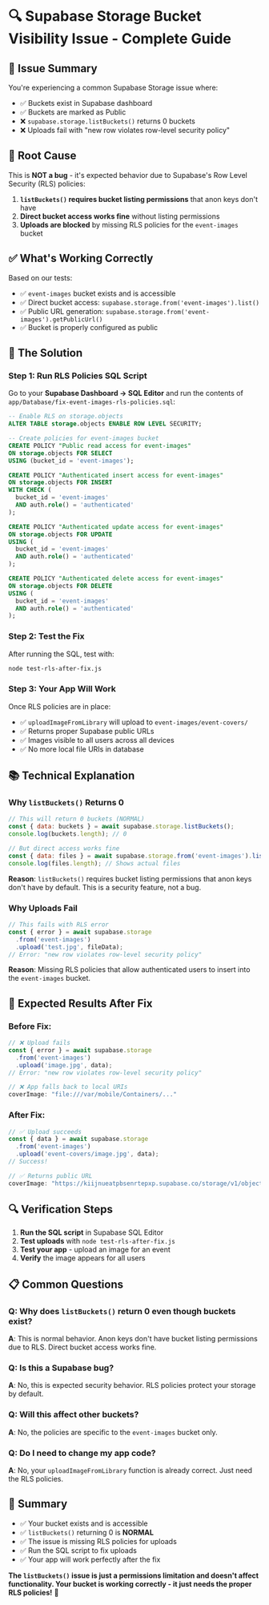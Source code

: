 # 🔍 Supabase Storage Bucket Visibility Issue - Complete Guide

## 🚨 **Issue Summary**

You're experiencing a common Supabase Storage issue where:
- ✅ Buckets exist in Supabase dashboard
- ✅ Buckets are marked as Public
- ❌ `supabase.storage.listBuckets()` returns 0 buckets
- ❌ Uploads fail with "new row violates row-level security policy"

## 🎯 **Root Cause**

This is **NOT a bug** - it's expected behavior due to Supabase's Row Level Security (RLS) policies:

1. **`listBuckets()` requires bucket listing permissions** that anon keys don't have
2. **Direct bucket access works fine** without listing permissions
3. **Uploads are blocked** by missing RLS policies for the `event-images` bucket

## ✅ **What's Working Correctly**

Based on our tests:
- ✅ `event-images` bucket exists and is accessible
- ✅ Direct bucket access: `supabase.storage.from('event-images').list()`
- ✅ Public URL generation: `supabase.storage.from('event-images').getPublicUrl()`
- ✅ Bucket is properly configured as public

## 🔧 **The Solution**

### Step 1: Run RLS Policies SQL Script

Go to your **Supabase Dashboard → SQL Editor** and run the contents of `app/Database/fix-event-images-rls-policies.sql`:

```sql
-- Enable RLS on storage.objects
ALTER TABLE storage.objects ENABLE ROW LEVEL SECURITY;

-- Create policies for event-images bucket
CREATE POLICY "Public read access for event-images" 
ON storage.objects FOR SELECT 
USING (bucket_id = 'event-images');

CREATE POLICY "Authenticated insert access for event-images" 
ON storage.objects FOR INSERT 
WITH CHECK (
  bucket_id = 'event-images' 
  AND auth.role() = 'authenticated'
);

CREATE POLICY "Authenticated update access for event-images" 
ON storage.objects FOR UPDATE 
USING (
  bucket_id = 'event-images' 
  AND auth.role() = 'authenticated'
);

CREATE POLICY "Authenticated delete access for event-images" 
ON storage.objects FOR DELETE 
USING (
  bucket_id = 'event-images' 
  AND auth.role() = 'authenticated'
);
```

### Step 2: Test the Fix

After running the SQL, test with:

```bash
node test-rls-after-fix.js
```

### Step 3: Your App Will Work

Once RLS policies are in place:
- ✅ `uploadImageFromLibrary` will upload to `event-images/event-covers/`
- ✅ Returns proper Supabase public URLs
- ✅ Images visible to all users across all devices
- ✅ No more local file URIs in database

## 📚 **Technical Explanation**

### Why `listBuckets()` Returns 0

```javascript
// This will return 0 buckets (NORMAL)
const { data: buckets } = await supabase.storage.listBuckets();
console.log(buckets.length); // 0

// But direct access works fine
const { data: files } = await supabase.storage.from('event-images').list();
console.log(files.length); // Shows actual files
```

**Reason**: `listBuckets()` requires bucket listing permissions that anon keys don't have by default. This is a security feature, not a bug.

### Why Uploads Fail

```javascript
// This fails with RLS error
const { error } = await supabase.storage
  .from('event-images')
  .upload('test.jpg', fileData);
// Error: "new row violates row-level security policy"
```

**Reason**: Missing RLS policies that allow authenticated users to insert into the `event-images` bucket.

## 🎉 **Expected Results After Fix**

### Before Fix:
```javascript
// ❌ Upload fails
const { error } = await supabase.storage
  .from('event-images')
  .upload('image.jpg', data);
// Error: "new row violates row-level security policy"

// ❌ App falls back to local URIs
coverImage: "file:///var/mobile/Containers/..."
```

### After Fix:
```javascript
// ✅ Upload succeeds
const { data } = await supabase.storage
  .from('event-images')
  .upload('event-covers/image.jpg', data);
// Success!

// ✅ Returns public URL
coverImage: "https://kiijnueatpbsenrtepxp.supabase.co/storage/v1/object/public/event-images/event-covers/image.jpg"
```

## 🔍 **Verification Steps**

1. **Run the SQL script** in Supabase SQL Editor
2. **Test uploads** with `node test-rls-after-fix.js`
3. **Test your app** - upload an image for an event
4. **Verify** the image appears for all users

## 📋 **Common Questions**

### Q: Why does `listBuckets()` return 0 even though buckets exist?
**A**: This is normal behavior. Anon keys don't have bucket listing permissions due to RLS. Direct bucket access works fine.

### Q: Is this a Supabase bug?
**A**: No, this is expected security behavior. RLS policies protect your storage by default.

### Q: Will this affect other buckets?
**A**: No, the policies are specific to the `event-images` bucket only.

### Q: Do I need to change my app code?
**A**: No, your `uploadImageFromLibrary` function is already correct. Just need the RLS policies.

## 🚀 **Summary**

- ✅ Your bucket exists and is accessible
- ✅ `listBuckets()` returning 0 is **NORMAL**
- ✅ The issue is missing RLS policies for uploads
- ✅ Run the SQL script to fix uploads
- ✅ Your app will work perfectly after the fix

**The `listBuckets()` issue is just a permissions limitation and doesn't affect functionality. Your bucket is working correctly - it just needs the proper RLS policies!** 🎯 